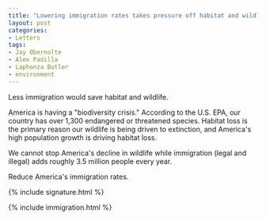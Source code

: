 ```yaml
---
title: "Lowering immigration rates takes pressure off habitat and wildlife"
layout: post
categories:
- Letters
tags:
- Jay Obernolte
- Alex Padilla
- Laphonza Butler
- environment
---
```


Less immigration would save habitat and wildlife.

America is having a "biodiversity crisis." According to the U.S. EPA, our country has over 1,300 endangered or threatened species. Habitat loss is the primary reason our wildlife is being driven to extinction, and America's high population growth is driving habitat loss.

We cannot stop America's decline in wildlife while immigration (legal and illegal) adds roughly 3.5 million people every year.

Reduce America's immigration rates.

{% include signature.html %}

{% include immigration.html %}
